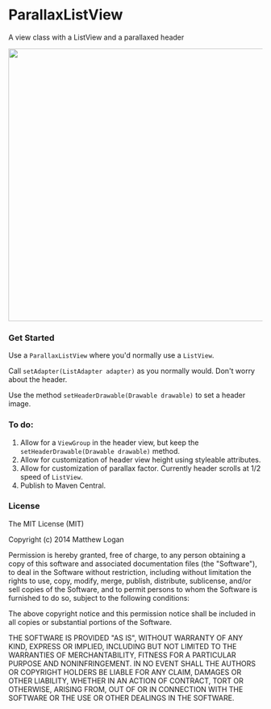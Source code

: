 ParallaxListView
================

A view class with a ListView and a parallaxed header

<img src="https://raw.githubusercontent.com/mattlogan/ParallaxListView/master/github-assets/parallax.gif" height="540"/>

### Get Started

Use a `ParallaxListView` where you'd normally use a `ListView`.

Call `setAdapter(ListAdapter adapter)` as you normally would.  Don't worry about the header.

Use the method `setHeaderDrawable(Drawable drawable)` to set a header image.

### To do:

1. Allow for a `ViewGroup` in the header view, but keep the `setHeaderDrawable(Drawable drawable)` method.
2. Allow for customization of header view height using styleable attributes.
3. Allow for customization of parallax factor.  Currently header scrolls at 1/2 speed of `ListView`.
3. Publish to Maven Central.

### License

The MIT License (MIT)

Copyright (c) 2014 Matthew Logan

Permission is hereby granted, free of charge, to any person obtaining a copy
of this software and associated documentation files (the "Software"), to deal
in the Software without restriction, including without limitation the rights
to use, copy, modify, merge, publish, distribute, sublicense, and/or sell
copies of the Software, and to permit persons to whom the Software is
furnished to do so, subject to the following conditions:

The above copyright notice and this permission notice shall be included in all
copies or substantial portions of the Software.

THE SOFTWARE IS PROVIDED "AS IS", WITHOUT WARRANTY OF ANY KIND, EXPRESS OR
IMPLIED, INCLUDING BUT NOT LIMITED TO THE WARRANTIES OF MERCHANTABILITY,
FITNESS FOR A PARTICULAR PURPOSE AND NONINFRINGEMENT. IN NO EVENT SHALL THE
AUTHORS OR COPYRIGHT HOLDERS BE LIABLE FOR ANY CLAIM, DAMAGES OR OTHER
LIABILITY, WHETHER IN AN ACTION OF CONTRACT, TORT OR OTHERWISE, ARISING FROM,
OUT OF OR IN CONNECTION WITH THE SOFTWARE OR THE USE OR OTHER DEALINGS IN THE
SOFTWARE.
